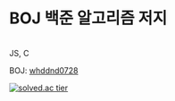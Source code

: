 # BOJ 백준 알고리즘 저지
<br>JS, C<br>

BOJ: [whddnd0728](http://icpc.me/whddnd0728)<br>
  
[![solved.ac tier](http://mazassumnida.wtf/api/generate_badge?boj=whddnd0728)](https://solved.ac/whddnd0728)

